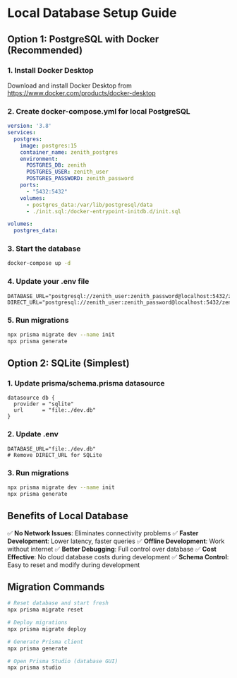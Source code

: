 # Local Database Setup Guide

## Option 1: PostgreSQL with Docker (Recommended)

### 1. Install Docker Desktop
Download and install Docker Desktop from https://www.docker.com/products/docker-desktop

### 2. Create docker-compose.yml for local PostgreSQL
```yaml
version: '3.8'
services:
  postgres:
    image: postgres:15
    container_name: zenith_postgres
    environment:
      POSTGRES_DB: zenith
      POSTGRES_USER: zenith_user
      POSTGRES_PASSWORD: zenith_password
    ports:
      - "5432:5432"
    volumes:
      - postgres_data:/var/lib/postgresql/data
      - ./init.sql:/docker-entrypoint-initdb.d/init.sql

volumes:
  postgres_data:
```

### 3. Start the database
```bash
docker-compose up -d
```

### 4. Update your .env file
```env
DATABASE_URL="postgresql://zenith_user:zenith_password@localhost:5432/zenith"
DIRECT_URL="postgresql://zenith_user:zenith_password@localhost:5432/zenith"
```

### 5. Run migrations
```bash
npx prisma migrate dev --name init
npx prisma generate
```

## Option 2: SQLite (Simplest)

### 1. Update prisma/schema.prisma datasource
```prisma
datasource db {
  provider = "sqlite"
  url      = "file:./dev.db"
}
```

### 2. Update .env
```env
DATABASE_URL="file:./dev.db"
# Remove DIRECT_URL for SQLite
```

### 3. Run migrations
```bash
npx prisma migrate dev --name init
npx prisma generate
```

## Benefits of Local Database

✅ **No Network Issues**: Eliminates connectivity problems
✅ **Faster Development**: Lower latency, faster queries
✅ **Offline Development**: Work without internet
✅ **Better Debugging**: Full control over database
✅ **Cost Effective**: No cloud database costs during development
✅ **Schema Control**: Easy to reset and modify during development

## Migration Commands

```bash
# Reset database and start fresh
npx prisma migrate reset

# Deploy migrations
npx prisma migrate deploy

# Generate Prisma client
npx prisma generate

# Open Prisma Studio (database GUI)
npx prisma studio
```

